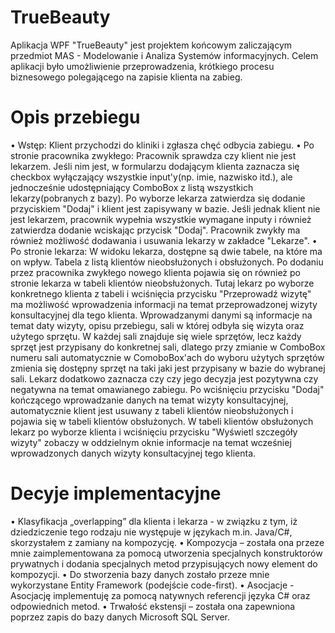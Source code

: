 # TrueBeauty

Aplikacja WPF "TrueBeauty" jest projektem końcowym zaliczającym przedmiot MAS - Modelowanie i Analiza Systemów informacyjnych. Celem aplikacji było umożliwienie przeprowadzenia, krótkiego procesu biznesowego polegającego na zapisie klienta na zabieg.
# Opis przebiegu
•	Wstęp:
Klient przychodzi do kliniki i zgłasza chęć odbycia zabiegu.
•	Po stronie pracownika zwykłego:
Pracownik sprawdza czy klient nie jest lekarzem. Jeśli nim jest, w formularzu dodającym klienta zaznacza się checkbox wyłączający wszystkie input'y(np. imie, nazwisko itd.), ale jednocześnie udostępniający ComboBox z listą wszystkich lekarzy(pobranych z bazy). Po wyborze lekarza zatwierdza się dodanie przyciskiem "Dodaj" i klient jest zapisywany w bazie. Jeśli jednak klient nie jest lekarzem, pracownik wypełnia wszystkie wymagane inputy i również zatwierdza dodanie wciskając przycisk "Dodaj". Pracownik zwykły ma również możliwość dodawania i usuwania lekarzy w zakładce "Lekarze".
•	Po stronie lekarza:
W widoku lekarza, dostępne są dwie tabele, na które ma on wpływ. Tabela z listą klientów nieobsłużonych i obsłużonych. Po dodaniu przez pracownika zwykłego nowego klienta pojawia się on również po stronie lekarza w tabeli klientów nieobsłużonych. Tutaj lekarz po wyborze konkretnego klienta z tabeli i wciśnięcia przycisku "Przeprowadź wizytę" ma możliwość wprowadzenia informacji na temat przeprowadzonej wizyty konsultacyjnej dla tego klienta. Wprowadzanymi danymi są informacje na temat daty wizyty, opisu przebiegu, sali w której odbyła się wizyta oraz użytego sprzętu. W każdej sali znajduje się wiele sprzętów, lecz każdy sprzęt jest przypisany do konkretnej sali, dlatego przy zmianie w ComboBox numeru sali automatycznie w ComoboBox'ach do wyboru użytych sprzętów zmienia się dostępny sprzęt na taki jaki jest przypisany w bazie do wybranej sali. Lekarz dodatkowo zaznacza czy czy jego decyzja jest pozytywna czy negatywna na temat omawianego zabiegu. Po wciśnięciu przycisku "Dodaj" kończącego wprowadzanie danych na temat wizyty konsultacyjnej, automatycznie klient jest usuwany z tabeli klientów nieobsłużonych i pojawia się w tabeli klientów obsłużonych. W tabeli klientów obsłużonych lekarz po wyborze klienta i wciśnięciu przycisku "Wyświetl szczegóły wizyty" zobaczy w oddzielnym oknie informacje na temat wcześniej wprowadzonych danych wizyty konsultacyjnej tego klienta.
# Decyje implementacyjne
•	Klasyfikacja „overlapping” dla klienta i lekarza - w związku z tym, iż dziedziczenie tego rodzaju nie występuje w językach m.in. Java/C#, skorzystałem z zamiany na kompozycję.
•	Kompozycja – została ona przeze mnie zaimplementowana za pomocą utworzenia specjalnych konstruktorów prywatnych i dodania specjalnych metod przypisujących nowy element do kompozycji.
•	Do stworzenia bazy danych zostało przeze mnie wykorzystane Entity Framework (podejście code-first).
•	Asocjacje - Asocjację implementuję za pomocą natywnych referencji języka C# oraz odpowiednich metod.
•	Trwałość ekstensji – została ona zapewniona poprzez zapis do bazy danych Microsoft SQL Server.

